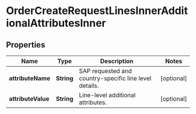 

# OrderCreateRequestLinesInnerAdditionalAttributesInner


## Properties

| Name | Type | Description | Notes |
|------------ | ------------- | ------------- | -------------|
|**attributeName** | **String** | SAP requested and country-specific line level details. |  [optional] |
|**attributeValue** | **String** | Line-level additional attributes. |  [optional] |



